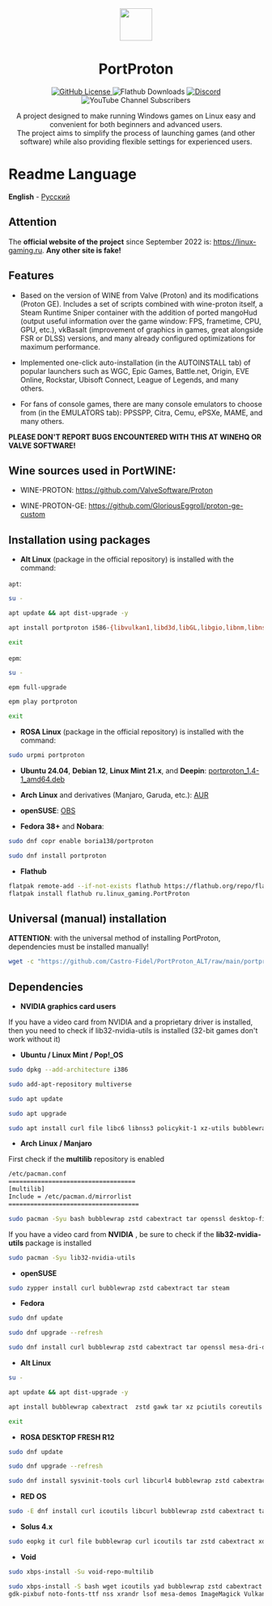 <div style="text-align: center;">
  <img src="https://raw.githubusercontent.com/Castro-Fidel/PortWINE/master/data_from_portwine/img/gui/portproton.svg" width="64">
  <h1 style="text-align: center;">PortProton</h1>
  <a href="https://github.com/Castro-Fidel/PortProton_ALT/blob/main/LICENSE">
    <img src="https://img.shields.io/github/license/Castro-Fidel/PortWINE" alt="GitHub License">
  </a>
  <img src="https://img.shields.io/flathub/downloads/ru.linux_gaming.PortProton?style=flat&logo=flathub" alt="Flathub Downloads">
  <a href="https://discord.gg/FTaheP99wE">
    <img src="https://img.shields.io/discord/378683352946835456?logo=discord" alt="Discord">
  </a>
  <img src="https://img.shields.io/youtube/channel/subscribers/UCbI8OJx2D3q-4QKt4LffXTw?style=flat&logo=youtube" alt="YouTube Channel Subscribers">
  <br/>
  <p style="text-align: center;">
    A project designed to make running Windows games on Linux easy and convenient for both beginners and advanced users.<br>
    The project aims to simplify the process of launching games (and other software) while also providing flexible settings for experienced users.
  </p>
</div>

# **Readme Language**

**English** - [Русский](README-RU.md)

## Attention

The **official website of the project** since September 2022 is: https://linux-gaming.ru.  **Any other site is fake!**

## Features

- Based on the version of WINE from Valve (Proton) and its modifications (Proton GE).
  Includes a set of scripts combined with wine-proton itself, a Steam Runtime Sniper container with the addition of
  ported mangoHud (output useful information over the game window: FPS, frametime, CPU, GPU, etc.),
  vkBasalt (improvement of graphics in games, great alongside FSR or DLSS) versions,
  and many already configured optimizations for maximum performance.
- Implemented one-click auto-installation (in the AUTOINSTALL tab) of popular launchers such as WGC, Epic Games, Battle.net, Origin, EVE Online, Rockstar, Ubisoft Connect, League of Legends, and many others.

- For fans of console games, there are many console emulators to choose from (in the EMULATORS tab): PPSSPP, Citra, Cemu, ePSXe, MAME, and many others.

**PLEASE DON'T REPORT BUGS ENCOUNTERED WITH THIS AT WINEHQ OR VALVE SOFTWARE!**

## **Wine sources used in PortWINE:**

* WINE-PROTON: https://github.com/ValveSoftware/Proton

* WINE-PROTON-GE: https://github.com/GloriousEggroll/proton-ge-custom

## Installation using packages

* **Alt Linux** (package in the official repository) is installed with the command:

`apt`:

```sh
su -

apt update && apt dist-upgrade -y

apt install portproton i586-{libvulkan1,libd3d,libGL,libgio,libnm,libnsl1,libnss,glibc-nss,glibc-pthread,libunwind,xorg-dri-swrast}

exit
```

`epm`:

```sh
su -

epm full-upgrade

epm play portproton

exit
```

* **ROSA Linux** (package in the official repository) is installed with the command:

```sh
sudo urpmi portproton
```

* **Ubuntu 24.04**, **Debian 12**, **Linux Mint 21.x**, and **Deepin**:
  [portproton_1.4-1_amd64.deb](https://github.com/Castro-Fidel/PortProton_dpkg/releases/download/portproton_1.4-1_amd64/portproton_1.4-1_amd64.deb)

* **Arch Linux** and derivatives (Manjaro, Garuda, etc.):
  [AUR](https://aur.archlinux.org/packages/portproton)

* **openSUSE**:
  [OBS](https://software.opensuse.org/download/package?package=portproton&project=home%3ABoria138%3APortProton)

* **Fedora 38+** and **Nobara**:

```sh
sudo dnf copr enable boria138/portproton

sudo dnf install portproton
```

* **Flathub**

```sh
flatpak remote-add --if-not-exists flathub https://flathub.org/repo/flathub.flatpakrepo
flatpak install flathub ru.linux_gaming.PortProton
```

## Universal (manual) installation

**ATTENTION**: with the universal method of installing PortProton, dependencies must be installed manually!

```sh
wget -c "https://github.com/Castro-Fidel/PortProton_ALT/raw/main/portproton" && sh portproton
```

## Dependencies

* **NVIDIA graphics card users**

If you have a video card from NVIDIA and a proprietary driver is installed, then you need to check if lib32-nvidia-utils is installed (32-bit games don't work without it)

* **Ubuntu / Linux Mint / Pop!_OS**

```sh
sudo dpkg --add-architecture i386

sudo add-apt-repository multiverse

sudo apt update

sudo apt upgrade

sudo apt install curl file libc6 libnss3 policykit-1 xz-utils bubblewrap curl icoutils tar libvulkan1 libvulkan1:i386  zstd cabextract xdg-utils openssl libgl libgl1:i386
```

* **Arch Linux / Manjaro**

First check if the **multilib** repository is enabled

```sh
/etc/pacman.conf
===================================
[multilib]
Include = /etc/pacman.d/mirrorlist
====================================
```

```sh
sudo pacman -Syu bash bubblewrap zstd cabextract tar openssl desktop-file-utils curl dbus freetype2 gdk-pixbuf2 ttf-font gzip nss xorg-xrandr vulkan-driver vulkan-icd-loader lsof lib32-freetype2 lib32-libgl lib32-gcc-libs lib32-libx11 lib32-libxss lib32-alsa-plugins lib32-libgpg-error lib32-nss lib32-vulkan-driver lib32-vulkan-icd-loader lib32-openssl
```

If you have a video card from **NVIDIA** , be sure to check if the **lib32-nvidia-utils** package is installed

```sh
sudo pacman -Syu lib32-nvidia-utils
```

* **openSUSE**

```sh
sudo zypper install curl bubblewrap zstd cabextract tar steam
```

* **Fedora**

```sh
sudo dnf update

sudo dnf upgrade --refresh

sudo dnf install curl bubblewrap zstd cabextract tar openssl mesa-dri-drivers.i686 mesa-vulkan-drivers mesa-vulkan-drivers.i686 vulkan-loader vulkan-loader.i686 nss.i686 alsa-lib.i686 mesa-libGL.i686 mesa-libEGL.i686 wmctrl ImageMagick
```

* **Alt Linux**

```sh
su -

apt update && apt dist-upgrade -y

apt install bubblewrap cabextract  zstd gawk tar xz pciutils coreutils file curl icoutils wmctrl xdg-utils desktop-file-utils libvulkan1 vulkan-tools libd3d libGL fontconfig xrdb libcurl libgio libnm libnsl1 libnss glibc-nss glibc-pthread i586-{libvulkan1,libd3d,libGL,libgio,libnm,libnsl1,libnss,glibc-nss,glibc-pthread,libunwind,xorg-dri-swrast}

exit
```

* **ROSA DESKTOP FRESH R12**

```sh
sudo dnf update

sudo dnf upgrade --refresh

sudo dnf install sysvinit-tools curl libcurl4 bubblewrap zstd cabextract tar libvulkan1 lib64vulkan1 vulkan.x86_64 vulkan.i686 vkd3d.x86_64 vkd3d.i686 coreutils file libc6 libnss3 xz bubblewrap xdg-utils openssl libgl1 lib64freetype2 libfreetype2 lib64txc-dxtn libtxc-dxtn lib64opencl1 libopencl1 libdrm2 libdrm2.i686 mesa.i686
```

* **RED OS**

```sh
sudo -E dnf install curl icoutils libcurl bubblewrap zstd cabextract tar goverlay openssl steam
```

* **Solus 4.x**

```sh
sudo eopkg it curl file bubblewrap curl icoutils tar zstd cabextract xdg-utils openssl bc vulkan vulkan-32bit mesalib-32bit samba
```

* **Void**

```sh
sudo xbps-install -Su void-repo-multilib

sudo xbps-install -S bash wget icoutils yad bubblewrap zstd cabextract gzip tar xz openssl desktop-file-utils curl dbus freetype xdg-utils
gdk-pixbuf noto-fonts-ttf nss xrandr lsof mesa-demos ImageMagick Vulkan-Tools libgcc alsa-plugins-32bit libX11-32bit freetype-32bit libglvnd-32bit libgpg-error-32bit nss-32bit openssl-32bit vulkan-loader vulkan-loader-32bit
```

